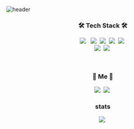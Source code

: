![header](https://capsule-render.vercel.app/api?type=waving&color=random&height=220&section=header&text=MooyeolLee&fontSize=50)


<h3 align="center">🛠 Tech Stack 🛠</h3>
<p align="center">
<img src="https://img.shields.io/badge/Java-007396?style=flat-square&logo=java&logoColor=white"/>&nbsp;&nbsp;
<img src="https://img.shields.io/badge/SpringBoot-6DB33F?style=flat-square&logo=Spring&logoColor=white"/></a>&nbsp 
<img src="https://img.shields.io/badge/Mysql-E6B91E?style=flat-square&logo=MySql&logoColor=white"/></a>&nbsp 
<img src="https://img.shields.io/badge/aws-333664?style=flat-square&logo=amazon-aws&logoColor=white"/></a>&nbsp 
<img src="https://img.shields.io/badge/SpringSecurity-6DB33F?style=flat-square&logo=spring-security&logoColor=white"/></a>&nbsp 
</br>
<img src="https://img.shields.io/badge/GithubActions-2088FF?style=flat-square&logo=github-actions&logoColor=white"/></a>&nbsp 
<img src="https://img.shields.io/badge/Docker-2496ED?style=flat-square&logo=docker&logoColor=white"/></a>&nbsp 
</p>

</br>

<h3 align="center">💁 Me 💁</h3>
<p align="center">
<a href="https://m0o0o0o.github.io/"><img src="https://img.shields.io/badge/github.io-181717?style=flat-square&logo=github&logoColor=white"/></a>&nbsp
<a href="https://solved.ac/dlandif22"><img src="http://mazassumnida.wtf/api/mini/generate_badge?boj=dlandif22" /></a>&nbsp
</p>

<h3 align="center">stats</h3>
<p align="center">
<img src="https://github-readme-stats.vercel.app/api?username=M0o0o0o&show_icons=true&theme=tokyonight" />&nbsp 


